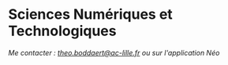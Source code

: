# Sciences Numériques et Technologiques

*Me contacter : theo.boddaert@ac-lille.fr ou sur l'application Néo*
